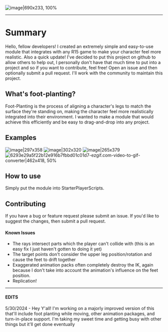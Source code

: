 ![image|690x233, 100%](https://devforum-uploads.s3.dualstack.us-east-2.amazonaws.com/uploads/optimized/5X/e/2/6/b/e26b03288d4a35e86e8003de6cc0b1e2b5a158e1_2_690x233.jpeg)

-----------
# Summary
Hello, fellow developers! I created an extremely simple and easy-to-use module that integrates with any R15 game to make your character feel more realistic.
Also a quick update! I've decided to put this project on github to allow others to help out, I personally don't have that much time to put into a project and so if you want to contribute, feel free! Open an issue and then optionally submit a pull request. I'll work with the community to maintain this project.

## What's foot-planting? 
Foot-Planting is the process of aligning a character's legs to match the surface they're standing on, making the character feel more realistically integrated into their environment. I wanted to make a module that would achieve this efficiently and be easy to drag-and-drop into any project.

## Examples

![image|297x358](https://devforum-uploads.s3.dualstack.us-east-2.amazonaws.com/uploads/original/5X/4/b/2/d/4b2d0afd8aedba598bfd52c9d808999d88995a4e.jpeg)
![image|302x320](https://devforum-uploads.s3.dualstack.us-east-2.amazonaws.com/uploads/original/5X/0/c/a/4/0ca4e416ad19bb2b9946246e1bcd2f6ea847a6dc.jpeg)
![image|265x379](https://devforum-uploads.s3.dualstack.us-east-2.amazonaws.com/uploads/original/5X/8/c/4/0/8c4018a41aee879efa38f2ef4f85dc406fc0428d.png)
![6293e29a5f22b12e916b7fbbd01c01d7-ezgif.com-video-to-gif-converter|462x418, 50%](https://devforum-uploads.s3.dualstack.us-east-2.amazonaws.com/uploads/original/5X/6/6/6/7/66678aeb40000c330f22a4d00333edb16d34f00c.gif)

## How to use
Simply put the module into StarterPlayerScripts.

## Contributing
If you have a bug or feature request please submit an issue. If you'd like to suggest the changes, then submit a pull request.

#### Known Issues
* The rays intersect parts which the player can't collide with (this is an easy fix I just haven't gotten to doing it yet)
* The target points don't consider the upper leg position/rotation and cause the feet to drift together
* Exaggerated animation packs often completely destroy the IK, again because I don't take into account the animation's influence on the feet position.
* Replication!


---

#### EDITS
5/30/2024 - Hey Y'all! I'm working on a majorly improved version of this that'll include foot planting while moving, other animation packages, and turn-in-place support. I'm taking my sweet time and getting busy with other things but it'll get done eventually
